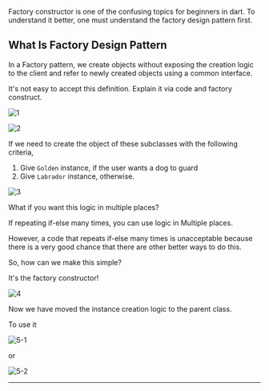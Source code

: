 Factory constructor is one of the confusing topics for beginners in dart. To understand it better, one must understand the factory design pattern first.

## What Is Factory Design Pattern
In a Factory pattern, we create objects without exposing the creation logic to the client and refer to newly created objects using a common interface.

It's not easy to accept this definition. Explain it via code and factory construct.

![1](https://github.com/jinscodes/Blog_nextJS/assets/87598134/06cda4b1-7cec-40b7-bcd1-b8c36d07a7a1)

![2](https://github.com/jinscodes/Blog_nextJS/assets/87598134/b2ad3672-28b2-4b21-ae68-2d61b658ea33)

If we need to create the object of these subclasses with the following criteria,

1. Give `Golden` instance, if the user wants a dog to guard
2. Give `Labrador` instance, otherwise.

![3](https://github.com/jinscodes/Blog_nextJS/assets/87598134/5b7bbdcd-a674-46b5-b8a2-f152517c319c)

What if you want this logic in multiple places?

If repeating if-else many times, you can use logic in Multiple places. 

However, a code that repeats if-else many times is unacceptable because there is a very good chance that there are other better ways to do this. 

So, how can we make this simple?

It's the factory constructor!

![4](https://github.com/jinscodes/Blog_nextJS/assets/87598134/7939bf5c-8277-46e2-95b8-45acdb4ad67d)

Now we have moved the instance creation logic to the parent class.

To use it

![5-1](https://github.com/jinscodes/Blog_nextJS/assets/87598134/f4f94cad-fa38-4883-a236-4d9dfde75f18)

or

![5-2](https://github.com/jinscodes/Blog_nextJS/assets/87598134/9b0239a4-51e4-470f-bbd6-2ae21e1b6f33)

---
[](https://medium.com/nerd-for-tech/factory-constructor-in-dart-part-1-1bbdf0d0f7f0)

[](https://inpa.tistory.com/entry/GOF-%F0%9F%92%A0-%ED%8C%A9%ED%86%A0%EB%A6%AC-%EB%A9%94%EC%84%9C%EB%93%9CFactory-Method-%ED%8C%A8%ED%84%B4-%EC%A0%9C%EB%8C%80%EB%A1%9C-%EB%B0%B0%EC%9B%8C%EB%B3%B4%EC%9E%90)